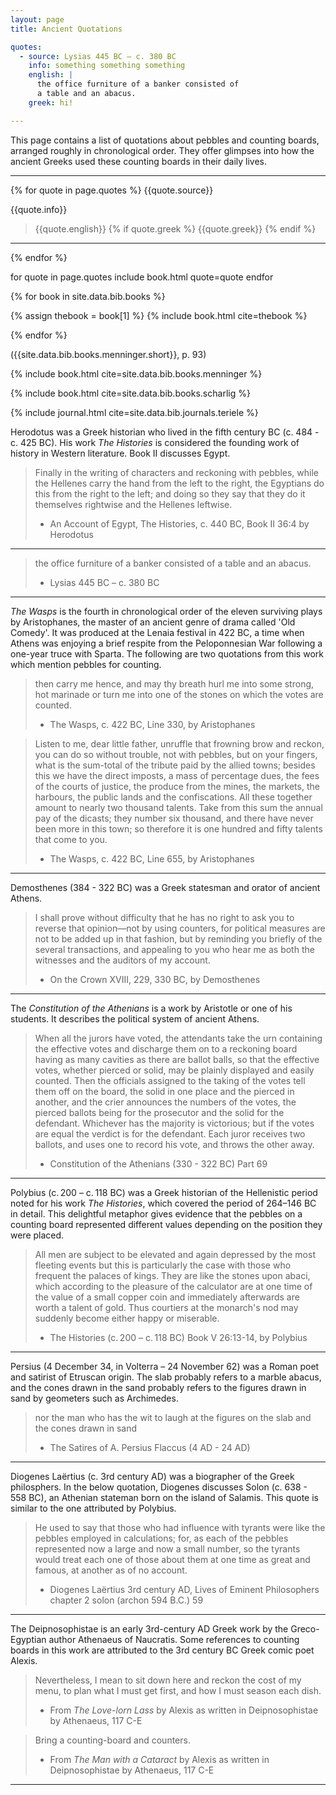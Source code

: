 ```yaml
---
layout: page
title: Ancient Quotations

quotes:
  - source: Lysias 445 BC – c. 380 BC
    info: something something something
    english: |
      the office furniture of a banker consisted of
      a table and an abacus.
    greek: hi!

---
```


This page contains a list of quotations about pebbles and counting boards, arranged roughly in chronological order. They offer glimpses into how the ancient Greeks used these counting boards in their daily lives.

<hr class="bigHr">

{% for quote in page.quotes %}
{{quote.source}}

{{quote.info}}
> {{quote.english}}
{% if quote.greek %}
> {{quote.greek}}
{% endif %}

<hr class="bigHr">
{% endfor %}

for quote in page.quotes
include book.html quote=quote 
endfor

{% for book in site.data.bib.books %}
<p>
{% assign thebook = book[1] %}
{% include book.html cite=thebook %}
</p>
{% endfor %}


({{site.data.bib.books.menninger.short}}, p. 93)
<p>
{% include book.html cite=site.data.bib.books.menninger %}
</p>
<p>
{% include book.html cite=site.data.bib.books.scharlig %}
</p>
<p>
{% include journal.html cite=site.data.bib.journals.teriele %}
</p>



Herodotus was a Greek historian who lived in the fifth century BC (c. 484 - c. 425 BC). His work *The Histories* is considered the founding work of history in Western literature. Book II discusses Egypt.
> Finally in the writing of characters and reckoning with pebbles, while the Hellenes carry the hand from the left to the right, the Egyptians do this from the right to the left; and doing so they say that they do it themselves rightwise and the Hellenes leftwise.
>
> * An Account of Egypt, The Histories, c. 440 BC, Book II 36:4 by Herodotus

<hr class="bigHr">

> the office furniture of a banker consisted of a table and an abacus.
>
> * Lysias 445 BC – c. 380 BC

<hr class="bigHr">

*The Wasps* is the fourth in chronological order of the eleven surviving plays by Aristophanes, the master of an ancient genre of drama called 'Old Comedy'. It was produced at the Lenaia festival in 422 BC, a time when Athens was enjoying a brief respite from the Peloponnesian War following a one-year truce with Sparta. The following are two quotations from this work which mention pebbles for counting.

> then carry me hence, and may thy breath hurl me into some strong, hot marinade or turn me into one of the stones on which the votes are counted.
>
> * The Wasps, c. 422 BC, Line 330, by Aristophanes

> Listen to me, dear little father, unruffle that frowning brow and reckon, you can do so without trouble, not with pebbles, but on your fingers, what is the sum-total of the tribute paid by the allied towns; besides this we have the direct imposts, a mass of percentage dues, the fees of the courts of justice, the produce from the mines, the markets, the harbours, the public lands and the confiscations. All these together amount to nearly two thousand talents. Take from this sum the annual pay of the dicasts; they number six thousand, and there have never been more in this town; so therefore it is one hundred and fifty talents that come to you.
>
> * The Wasps, c. 422 BC, Line 655, by Aristophanes

<hr class="bigHr">

Demosthenes (384 - 322 BC) was a Greek statesman and orator of ancient Athens.

> I shall prove without difficulty that he has no right to ask you to reverse that opinion—not by using counters, for political measures are not to be added up in that fashion, but by reminding you briefly of the several transactions, and appealing to you who hear me as both the witnesses and the auditors of my account. 
>
> * On the Crown XVIII, 229, 330 BC, by Demosthenes

<hr class="bigHr">

The *Constitution of the Athenians* is a work by Aristotle or one of his students. It describes the political system of ancient Athens.

> When all the jurors have voted, the attendants take the urn containing the effective votes and discharge them on to a reckoning board having as many cavities as there are ballot balls, so that the effective votes, whether pierced or solid, may be plainly displayed and easily counted. Then the officials assigned to the taking of the votes tell them off on the board, the solid in one place and the pierced in another, and the crier announces the numbers of the votes, the pierced ballots being for the prosecutor and the solid for the defendant. Whichever has the majority is victorious; but if the votes are equal the verdict is for the defendant. Each juror receives two ballots, and uses one to record his vote, and throws the other away. 
>
> * Constitution of the Athenians (330 - 322 BC) Part 69

<hr class="bigHr">

Polybius (c. 200 – c. 118 BC) was a Greek historian of the Hellenistic period noted for his work *The Histories*, which covered the period of 264–146 BC in detail. This delightful metaphor gives evidence that the pebbles on a counting board represented different values depending on the position they were placed. 

> All men are subject to be elevated and again depressed by the most fleeting events but this is particularly the case with those who frequent the palaces of kings. They are like the stones upon abaci, which according to the pleasure of the calculator are at one time of the value of a small copper coin and immediately afterwards are worth a talent of gold. Thus courtiers at the monarch's nod may suddenly become either happy or miserable.
>
> * The Histories (c. 200 – c. 118 BC) Book V 26:13-14, by Polybius

<hr class="bigHr">

Persius (4 December 34, in Volterra – 24 November 62) was a Roman poet and satirist of Etruscan origin. The slab probably refers to a marble abacus, and the cones drawn in the sand probably refers to the figures drawn in sand by geometers such as Archimedes.

> nor the man who has the wit to laugh at the figures on the slab and the cones drawn in sand
>
> * The Satires of A. Persius Flaccus (4 AD - 24 AD)

<hr class="bigHr">

Diogenes Laërtius (c. 3rd century AD) was a biographer of the Greek philosphers. In the below quotation, Diogenes discusses Solon (c. 638 - 558 BC), an Athenian stateman born on the island of Salamis. This quote is similar to the one attributed by Polybius.

> He used to say that those who had influence with tyrants were like the pebbles employed in calculations; for, as each of the pebbles represented now a large and now a small number, so the tyrants would treat each one of those about them at one time as great and famous, at another as of no account.
>
> * Diogenes Laërtius 3rd century AD, Lives of Eminent Philosophers  chapter 2 solon (archon 594 B.C.) 59 

<hr class="bigHr">

The Deipnosophistae is an early 3rd-century AD Greek work by the Greco-Egyptian author Athenaeus of Naucratis. Some references to counting boards in this work are attributed to the 3rd century BC Greek comic poet Alexis. 

> Nevertheless, I mean to sit down here and reckon the cost of my menu, to plan what I must get first, and how I must season each dish.
>
>  * From *The Love-lorn Lass* by Alexis as written in Deipnosophistae by Athenaeus, 117 C-E

> Bring a counting-board and counters.
>  * From *The Man with a Cataract* by Alexis as written in Deipnosophistae by Athenaeus, 117 C-E 

<hr class="bigHr">
